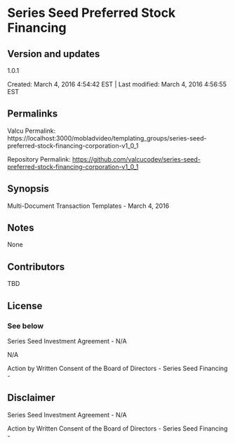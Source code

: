 

# Series Seed Preferred Stock Financing

## Version and updates

1.0.1

Created: March 4, 2016  4:54:42 EST | Last modified: March 4, 2016  4:56:55 EST

## Permalinks

Valcu Permalink: https://localhost:3000/mobladvideo/templating_groups/series-seed-preferred-stock-financing-corporation-v1_0_1

Repository Permalink: https://github.com/valcucodev/series-seed-preferred-stock-financing-corporation-v1_0_1

## Synopsis

Multi-Document Transaction Templates - March 4, 2016

## Notes

None

## Contributors

TBD

## License

### See below


  Series Seed Investment Agreement - N/A

  N/A

  Action by Written Consent of the Board of Directors - Series Seed Financing - 


## Disclaimer


  Series Seed Investment Agreement - N/A

  Action by Written Consent of the Board of Directors - Series Seed Financing - 
